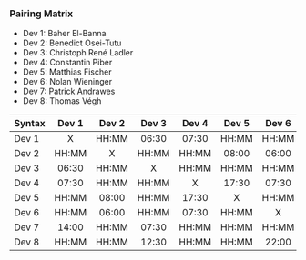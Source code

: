 ### Pairing Matrix
* Dev 1: Baher El-Banna
* Dev 2: Benedict Osei-Tutu
* Dev 3: Christoph René Ladler
* Dev 4: Constantin Piber
* Dev 5: Matthias Fischer
* Dev 6: Nolan Wieninger
* Dev 7: Patrick Andrawes
* Dev 8: Thomas Végh

| Syntax      | Dev 1   	  | Dev 2   	  | Dev 3   	  | Dev 4   	  | Dev 5   	  | Dev 6   	  | Dev 7   	  | Dev 8   	  |
| :---        |    :----:   |    :----:   |    :----:   |    :----:   |    :----:   |    :----:   |    :----:   |    :----:   |
| Dev 1       | X           | HH:MM       | 06:30       | 07:30       | HH:MM       | HH:MM       | 14:00       | HH:MM       |
| Dev 2       | HH:MM       | X           | HH:MM       | HH:MM       | 08:00       | 06:00       | HH:MM       | HH:MM       |
| Dev 3       | 06:30       | HH:MM       | X           | HH:MM       | HH:MM       | HH:MM       | 07:30       | 12:30       |
| Dev 4       | 07:30       | HH:MM       | HH:MM       | X           | 17:30       | 07:30       | HH:MM       | HH:MM       |
| Dev 5       | HH:MM       | 08:00       | HH:MM       | 17:30       | X           | HH:MM       | HH:MM       | HH:MM       |
| Dev 6       | HH:MM       | 06:00       | HH:MM       | 07:30       | HH:MM       | X           | HH:MM       | 22:00       |
| Dev 7       | 14:00       | HH:MM       | 07:30       | HH:MM       | HH:MM       | HH:MM       | X           | HH:MM       |
| Dev 8       | HH:MM       | HH:MM       | 12:30       | HH:MM       | HH:MM       | 22:00       | HH:MM       | X           |
